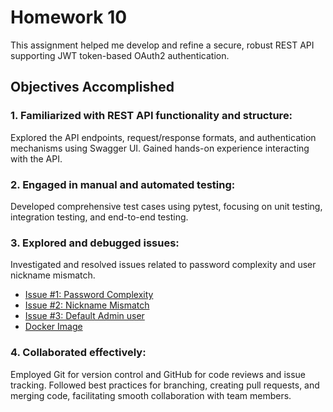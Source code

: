 # Homework 10

This assignment helped me develop and refine a secure, robust REST API supporting JWT token-based OAuth2 authentication. 

## Objectives Accomplished
### 1. Familiarized with REST API functionality and structure:

Explored the API endpoints, request/response formats, and authentication mechanisms using Swagger UI.
Gained hands-on experience interacting with the API.

### 2. Engaged in manual and automated testing:

Developed comprehensive test cases using pytest, focusing on unit testing, integration testing, and end-to-end testing.

### 3. Explored and debugged issues:

Investigated and resolved issues related to password complexity and user nickname mismatch.
- [Issue #1: Password Complexity](https://github.com/saiabhishek-mgv/Is601-Homework10/issues/3)
- [Issue #2: Nickname Mismatch](https://github.com/saiabhishek-mgv/Is601-Homework10/issues/5)
- [Issue #3: Default Admin user](https://github.com/saiabhishek-mgv/Is601-Homework10/issues/7)
- [Docker Image](https://hub.docker.com/repository/docker/saiabhishekmgv/homework10/general)

### 4. Collaborated effectively:

Employed Git for version control and GitHub for code reviews and issue tracking.
Followed best practices for branching, creating pull requests, and merging code, facilitating smooth collaboration with team members.
